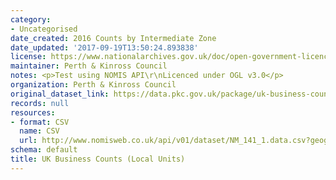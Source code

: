 ```yaml
---
category:
- Uncategorised
date_created: 2016 Counts by Intermediate Zone
date_updated: '2017-09-19T13:50:24.893838'
license: https://www.nationalarchives.gov.uk/doc/open-government-licence/version/3/
maintainer: Perth & Kinross Council
notes: <p>Test using NOMIS API\r\nLicenced under OGL v3.0</p>
organization: Perth & Kinross Council
original_dataset_link: https://data.pkc.gov.uk/package/uk-business-counts-local-units
records: null
resources:
- format: CSV
  name: CSV
  url: http://www.nomisweb.co.uk/api/v01/dataset/NM_141_1.data.csv?geography=973079520,973079539,973079516,973079540...973079542,973079522,973079525,973079532,973079517,973079538,973079518,973079519,973079536,973079533,973079521,973079535,973079528,973079537,973079513,973079527,973079544,973079514,973079523,973079530,973079515,973079531,973079529,973079545,973079512,973079546,973079534,973079543,973079524,973079526&date=latest&industry=37748736&employment_sizeband=0,10,20,30,40&legal_status=0,10,20&measures=20100&select=date_name,geography_name,geography_code,employment_sizeband_name,legal_status_name,obs_value
schema: default
title: UK Business Counts (Local Units)
---
```

